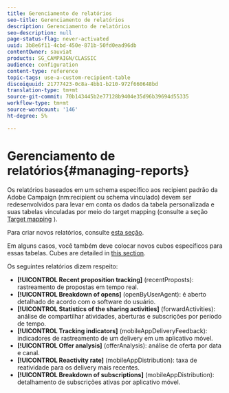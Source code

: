 ```yaml
---
title: Gerenciamento de relatórios
seo-title: Gerenciamento de relatórios
description: Gerenciamento de relatórios
seo-description: null
page-status-flag: never-activated
uuid: 3b8e6f11-4cbd-450e-871b-50fd0ead96db
contentOwner: sauviat
products: SG_CAMPAIGN/CLASSIC
audience: configuration
content-type: reference
topic-tags: use-a-custom-recipient-table
discoiquuid: 21777423-0c8a-4bb1-b210-972f660648bd
translation-type: tm+mt
source-git-commit: 70b143445b2e77128b9404e35d96b39694d55335
workflow-type: tm+mt
source-wordcount: '146'
ht-degree: 5%

---
```



# Gerenciamento de relatórios{#managing-reports}

Os relatórios baseados em um schema específico aos recipient padrão da Adobe Campaign (nm:recipient ou schema vinculado) devem ser redesenvolvidos para levar em conta os dados da tabela personalizada e suas tabelas vinculadas por meio do target mapping (consulte a seção [Target mapping](../../configuration/using/target-mapping.md) ).

Para criar novos relatórios, consulte [esta seção](../../reporting/using/about-reports-creation-in-campaign.md).

Em alguns casos, você também deve colocar novos cubos específicos para essas tabelas. Cubes are detailed in [this section](../../reporting/using/about-cubes.md).

Os seguintes relatórios dizem respeito:

* **[!UICONTROL Recent proposition tracking]** (recentProposts): rastreamento de propostas em tempo real.
* **[!UICONTROL Breakdown of opens]** (openByUserAgent): é aberto detalhado de acordo com o software do usuário.
* **[!UICONTROL Statistics of the sharing activities]** (forwardActivities): análise de compartilhar atividades, aberturas e subscrições por período de tempo.
* **[!UICONTROL Tracking indicators]** (mobileAppDeliveryFeedback): indicadores de rastreamento de um delivery em um aplicativo móvel.
* **[!UICONTROL Offer analysis]** (offerAnalysis): análise de oferta por data e canal.
* **[!UICONTROL Reactivity rate]** (mobileAppDistribution): taxa de reatividade para os delivery mais recentes.
* **[!UICONTROL Breakdown of subscriptions]** (mobileAppDistribution): detalhamento de subscrições ativas por aplicativo móvel.

